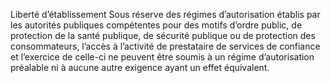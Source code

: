 Liberté d’établissement
Sous réserve des régimes d’autorisation établis par les autorités publiques compétentes pour des motifs d’ordre public, de protection de la santé publique, de sécurité publique ou de protection des consommateurs, l’accès à l’activité de prestataire de services de confiance et l’exercice de celle-ci ne peuvent être soumis à un régime d’autorisation préalable ni à aucune autre exigence ayant un effet équivalent.